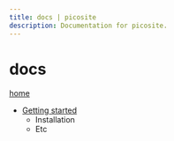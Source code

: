 ```yaml
---
title: docs | picosite
description: Documentation for picosite.
---
```

# docs

[home](/)

- [Getting started](/docs/getting-started)
  - Installation
  - Etc
